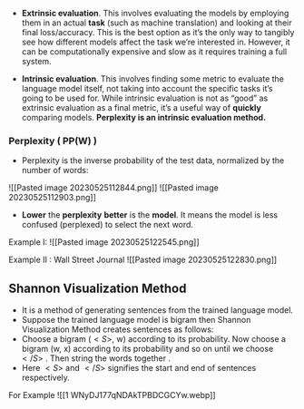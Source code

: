 - **Extrinsic evaluation**. This involves evaluating the models by employing them in an actual **task** (such as machine translation) and looking at their final loss/accuracy. This is the best option as it’s the only way to tangibly see how different models affect the task we’re interested in. However, it can be computationally expensive and slow as it requires training a full system.
  
- **Intrinsic evaluation**. This involves finding some metric to evaluate the language model itself, not taking into account the specific tasks it’s going to be used for. While intrinsic evaluation is not as “good” as extrinsic evaluation as a final metric, it’s a useful way of **quickly** comparing models. **Perplexity is an intrinsic evaluation method.**

### Perplexity ( PP(W) )

-  Perplexity is the inverse probability of the test data, normalized by the number of words: 
  
![[Pasted image 20230525112844.png]]
![[Pasted image 20230525112903.png]]

-  **Lower** the **perplexity** **better** is the **model**. It means the model is less confused (perplexed) to select the next word.

Example I: 
![[Pasted image 20230525122545.png]]

Example II : 
Wall Street Journal
![[Pasted image 20230525122830.png]]


## Shannon Visualization Method

-  It is a method of generating sentences from the trained language model.
- Suppose the trained language model is bigram then Shannon Visualization Method creates sentences as follows:
-  Choose a  bigram ($<S>$, w) according to its probability. Now choose a  bigram (w, x) according to its probability and so on until we choose $</S>$ . Then string the words together .
-  Here $<S>$ and $</S>$ signifies the start and end of sentences respectively.

For Example
![[1 WNyDJ177qNDAkTPBDCGCYw.webp]]
